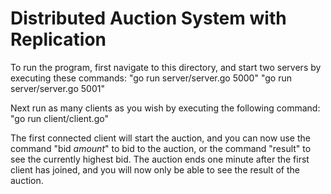 # Distributed Auction System with Replication

To run the program, first navigate to this directory, and start two servers by executing these commands:
    "go run server/server.go 5000"
    "go run server/server.go 5001"

Next run as many clients as you wish by executing the following command: 
    "go run client/client.go"

The first connected client will start the auction, and you can now use the command "bid *amount*" to bid to the auction, or the command "result" to see the currently highest bid. The auction ends one minute after the first client has joined, and you will now only be able to see the result of the auction.